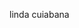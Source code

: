 linda cuiabana

<!--
**cowboy22e/cowboy22e** is a ✨ _special_ ✨ repository because its `README.md` (this file) appears on your GitHub profile.

Here are some ideas to get you started:

viva a estética ...
- 🌱 agro é tudo...
- 👯 menino da catira ...
- 🤔 odeio noia ....
- 💬 odeio mensagem ...
- 📫 e o pix: ...
- 😄 agro: ...
- ⚡ jogador de fut: ...
-->
